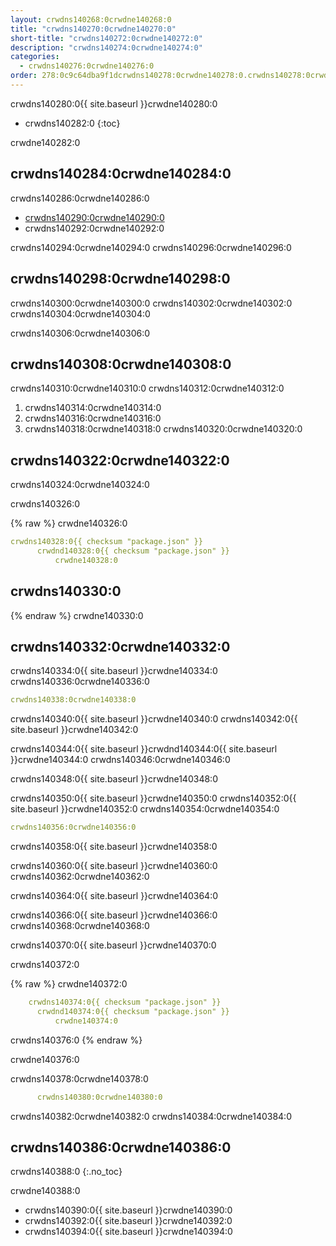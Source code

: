 ```yaml
---
layout: crwdns140268:0crwdne140268:0
title: "crwdns140270:0crwdne140270:0"
short-title: "crwdns140272:0crwdne140272:0"
description: "crwdns140274:0crwdne140274:0"
categories:
  - crwdns140276:0crwdne140276:0
order: 278:0c9c64dba9f1dcrwdns140278:0crwdne140278:0.crwdns140278:0crwdne140278:00206286crwdns140278:0crwdne140278:0
---
```

crwdns140280:0{{ site.baseurl }}crwdne140280:0

- crwdns140282:0
{:toc}

crwdne140282:0

## crwdns140284:0crwdne140284:0

crwdns140286:0crwdne140286:0

- <a href="crwdns140288:0crwdne140288:0" target="_blank">crwdns140290:0crwdne140290:0</a>
- crwdns140292:0crwdne140292:0

crwdns140294:0crwdne140294:0 crwdns140296:0crwdne140296:0

## crwdns140298:0crwdne140298:0

crwdns140300:0crwdne140300:0 crwdns140302:0crwdne140302:0 crwdns140304:0crwdne140304:0

crwdns140306:0crwdne140306:0

## crwdns140308:0crwdne140308:0

crwdns140310:0crwdne140310:0 crwdns140312:0crwdne140312:0

1. crwdns140314:0crwdne140314:0
2. crwdns140316:0crwdne140316:0
3. crwdns140318:0crwdne140318:0 crwdns140320:0crwdne140320:0

## crwdns140322:0crwdne140322:0

crwdns140324:0crwdne140324:0

crwdns140326:0

{% raw %}
crwdne140326:0

```yaml
crwdns140328:0{{ checksum "package.json" }}
      crwdnd140328:0{{ checksum "package.json" }}
          crwdne140328:0
```

## crwdns140330:0
{% endraw %}
crwdne140330:0

## crwdns140332:0crwdne140332:0

crwdns140334:0{{ site.baseurl }}crwdne140334:0 crwdns140336:0crwdne140336:0

```yaml
crwdns140338:0crwdne140338:0
```

crwdns140340:0{{ site.baseurl }}crwdne140340:0 crwdns140342:0{{ site.baseurl }}crwdne140342:0

crwdns140344:0{{ site.baseurl }}crwdnd140344:0{{ site.baseurl }}crwdne140344:0 crwdns140346:0crwdne140346:0

crwdns140348:0{{ site.baseurl }}crwdne140348:0

crwdns140350:0{{ site.baseurl }}crwdne140350:0 crwdns140352:0{{ site.baseurl }}crwdne140352:0 crwdns140354:0crwdne140354:0

```yaml
crwdns140356:0crwdne140356:0
```

crwdns140358:0{{ site.baseurl }}crwdne140358:0

crwdns140360:0{{ site.baseurl }}crwdne140360:0 crwdns140362:0crwdne140362:0

crwdns140364:0{{ site.baseurl }}crwdne140364:0

crwdns140366:0{{ site.baseurl }}crwdne140366:0 crwdns140368:0crwdne140368:0

crwdns140370:0{{ site.baseurl }}crwdne140370:0

crwdns140372:0

{% raw %}
crwdne140372:0

```yaml
    crwdns140374:0{{ checksum "package.json" }}
      crwdnd140374:0{{ checksum "package.json" }}
          crwdne140374:0
```

crwdns140376:0
{% endraw %}

crwdne140376:0

crwdns140378:0crwdne140378:0

```yaml
      crwdns140380:0crwdne140380:0
```

crwdns140382:0crwdne140382:0 crwdns140384:0crwdne140384:0

## crwdns140386:0crwdne140386:0

crwdns140388:0
{:.no_toc}

crwdne140388:0

- crwdns140390:0{{ site.baseurl }}crwdne140390:0
- crwdns140392:0{{ site.baseurl }}crwdne140392:0
- crwdns140394:0{{ site.baseurl }}crwdne140394:0
